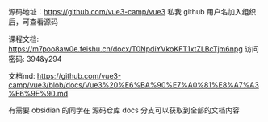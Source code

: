 源码地址：https://github.com/vue3-camp/vue3
私我 github 用户名加入组织后，可查看源码

课程文档: https://m7poo8aw0e.feishu.cn/docx/T0NpdiYVkoKFT1xtZLBcTjm6npg
访问密码: 394&y294

文档md: https://github.com/vue3-camp/vue3/blob/docs/Vue3%20%E6%BA%90%E7%A0%81%E8%A7%A3%E6%9E%90.md

有需要 obsidian 的同学在 源码仓库 docs 分支可以获取到全部的文档内容
